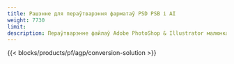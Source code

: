 ```yaml
---
title: Рашэнне для пераўтварэння фарматаў PSD PSB і AI
weight: 7730
limit: 
description: Пераўтварэнне файлаў Adobe PhotoShop & Illustrator малюнкаў і іншых фарматаў
---
```


{{< blocks/products/pf/agp/conversion-solution >}} 
